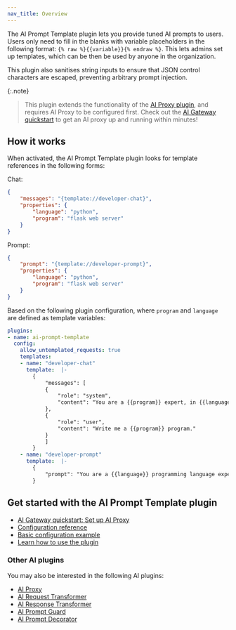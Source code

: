 ```yaml
---
nav_title: Overview
---
```


The AI Prompt Template plugin lets you provide tuned AI prompts to users. 
Users only need to fill in the blanks with variable placeholders in the following format: `{% raw %}{{variable}}{% endraw %}`. 
This lets admins set up templates, which can be then be used by anyone in the organization.

This plugin also sanitises string inputs to ensure that JSON control characters are escaped, preventing arbitrary prompt injection.

{:.note}
> This plugin extends the functionality of the [AI Proxy plugin](/hub/kong-inc/ai-proxy/), and requires AI Proxy to be configured first. 
Check out the [AI Gateway quickstart](/) to get an AI proxy up and running within minutes!

## How it works

When activated, the AI Prompt Template plugin looks for template references in the following forms:

Chat:
```json
{
	"messages": "{template://developer-chat}",
	"properties": {
		"language": "python",
		"program": "flask web server"
	}
}
```

Prompt:
```json
{
	"prompt": "{template://developer-prompt}",
	"properties": {
		"language": "python",
		"program": "flask web server"
	}
}
```

Based on the following plugin configuration, where `program` and `language` are defined as template variables:

```yaml
plugins:
- name: ai-prompt-template
  config:
    allow_untemplated_requests: true
    templates:
    - name: "developer-chat"
      template:  |-
        {
            "messages": [
            {
                "role": "system",
                "content": "You are a {{program}} expert, in {{language}} programming language."
            },
            {
                "role": "user",
                "content": "Write me a {{program}} program."
            }
            ]
        }
    - name: "developer-prompt"
      template:  |-
        {
            "prompt": "You are a {{language}} programming language expert. Write me a {{program}} program."
        }
```

## Get started with the AI Prompt Template plugin

* [AI Gateway quickstart: Set up AI Proxy](/gateway/latest/get-started/ai-gateway/)
* [Configuration reference](/hub/kong-inc/ai-prompt-template/configuration/)
* [Basic configuration example](/hub/kong-inc/ai-prompt-template/how-to/basic-example/)
* [Learn how to use the plugin](/hub/kong-inc/ai-prompt-template/how-to/)

### Other AI plugins

You may also be interested in the following AI plugins:
* [AI Proxy](/hub/kong-inc/ai-proxy/)
* [AI Request Transformer](/hub/kong-inc/ai-request-transformer/)
* [AI Response Transformer](/hub/kong-inc/ai-request-transformer/)
* [AI Prompt Guard](/hub/kong-inc/ai-prompt-guard/)
* [AI Prompt Decorator](/hub/kong-inc/ai-prompt-decorator/)